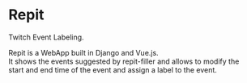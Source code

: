 # Repit
Twitch Event Labeling. 

Repit is a WebApp built in Django and Vue.js.  
It shows the events suggested by repit-filler and 
allows to modify the  
start and end time of the event
and assign
a label to the event. 
